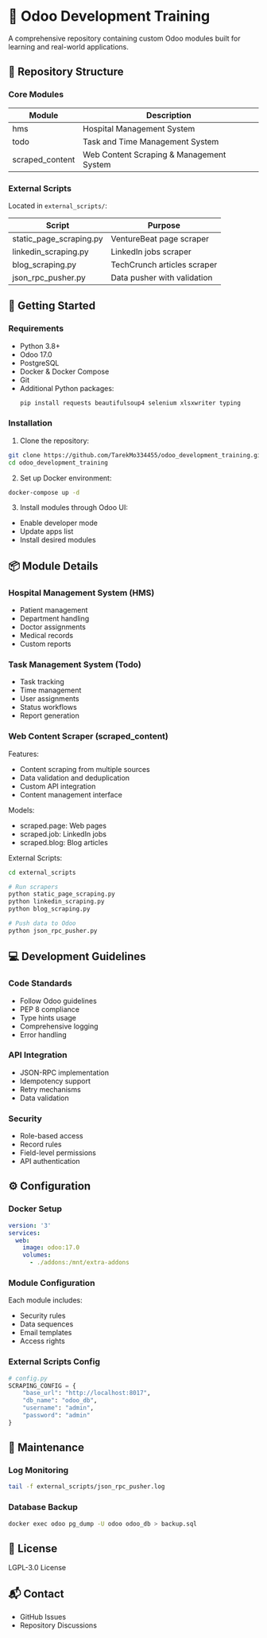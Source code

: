 # 🧩 Odoo Development Training

A comprehensive repository containing custom Odoo modules built for learning and real-world applications.

## 📁 Repository Structure

### Core Modules

| Module | Description |
|--------|-------------|
| hms | Hospital Management System |
| todo | Task and Time Management System |
| scraped_content | Web Content Scraping & Management System |

### External Scripts
Located in `external_scripts/`:

| Script | Purpose |
|--------|----------|
| static_page_scraping.py | VentureBeat page scraper |
| linkedin_scraping.py | LinkedIn jobs scraper |
| blog_scraping.py | TechCrunch articles scraper |
| json_rpc_pusher.py | Data pusher with validation |

## 🚀 Getting Started

### Requirements
- Python 3.8+
- Odoo 17.0
- PostgreSQL
- Docker & Docker Compose
- Git
- Additional Python packages:
  ```bash
  pip install requests beautifulsoup4 selenium xlsxwriter typing
  ```

### Installation

1. Clone the repository:
```bash
git clone https://github.com/TarekMo334455/odoo_development_training.git
cd odoo_development_training
```

2. Set up Docker environment:
```bash
docker-compose up -d
```

3. Install modules through Odoo UI:
- Enable developer mode
- Update apps list
- Install desired modules

## 📦 Module Details

### Hospital Management System (HMS)
- Patient management
- Department handling
- Doctor assignments
- Medical records
- Custom reports

### Task Management System (Todo)
- Task tracking
- Time management
- User assignments
- Status workflows
- Report generation

### Web Content Scraper (scraped_content)
Features:
- Content scraping from multiple sources
- Data validation and deduplication
- Custom API integration
- Content management interface

Models:
- scraped.page: Web pages
- scraped.job: LinkedIn jobs
- scraped.blog: Blog articles

External Scripts:
```bash
cd external_scripts

# Run scrapers
python static_page_scraping.py
python linkedin_scraping.py
python blog_scraping.py

# Push data to Odoo
python json_rpc_pusher.py
```

## 💻 Development Guidelines

### Code Standards
- Follow Odoo guidelines
- PEP 8 compliance
- Type hints usage
- Comprehensive logging
- Error handling

### API Integration
- JSON-RPC implementation
- Idempotency support
- Retry mechanisms
- Data validation

### Security
- Role-based access
- Record rules
- Field-level permissions
- API authentication

## ⚙️ Configuration

### Docker Setup
```yaml
version: '3'
services:
  web:
    image: odoo:17.0
    volumes:
      - ./addons:/mnt/extra-addons
```

### Module Configuration
Each module includes:
- Security rules
- Data sequences
- Email templates
- Access rights

### External Scripts Config
```python
# config.py
SCRAPING_CONFIG = {
    "base_url": "http://localhost:8017",
    "db_name": "odoo_db",
    "username": "admin",
    "password": "admin"
}
```

## 🔧 Maintenance

### Log Monitoring
```bash
tail -f external_scripts/json_rpc_pusher.log
```

### Database Backup
```bash
docker exec odoo pg_dump -U odoo odoo_db > backup.sql
```

## 📝 License
LGPL-3.0 License

## 📬 Contact
- GitHub Issues
- Repository Discussions
